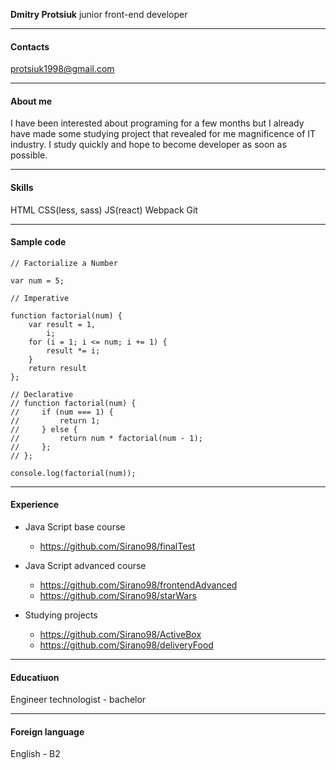 **Dmitry Protsiuk**
junior front-end developer

***

#### Contacts

protsiuk1998@gmail.com

***

#### About me
I have been interested about programing for a few months but I already have made some studying project that revealed for me magnificence of IT industry. I study quickly and hope to become developer as soon as possible.

***

#### Skills
HTML
CSS(less, sass)
JS(react)
Webpack
Git

***

#### Sample code
```
// Factorialize a Number

var num = 5;

// Imperative

function factorial(num) {
    var result = 1,
        i;
    for (i = 1; i <= num; i += 1) {
        result *= i;
    }
    return result
};

// Declarative
// function factorial(num) {
//     if (num === 1) {
//         return 1;
//     } else {
//         return num * factorial(num - 1);
//     };
// };

console.log(factorial(num));
```

***

#### Experience

* Java Script base course 
    * https://github.com/Sirano98/finalTest

* Java Script advanced course
    * https://github.com/Sirano98/frontendAdvanced
    * https://github.com/Sirano98/starWars

* Studying projects
    * https://github.com/Sirano98/ActiveBox
    * https://github.com/Sirano98/deliveryFood

***

#### Educatiuon

Engineer technologist - bachelor

***

#### Foreign language
English - B2